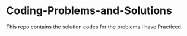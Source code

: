 # Coding-Problems-and-Solutions
This repo contains the solution codes for the problems I have Practiced
